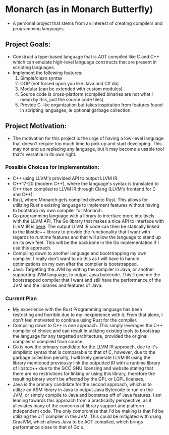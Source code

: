# Monarch (as in Monarch Butterfly)
  - A personal project that stems from an interest of creating compilers and programming languages.
## Project Goals:
  - Construct a type-based language that is AOT compiled like C and C++ which can emulate high-level language constructs that are present in scripting languages. 
  - Implement the following features:
      1. Simple/clean syntax
      2. OOP (not forced upon you like Java and C# do)
      3. Modular (can be extended with custom modules)
      4. Source code is cross-platform (compiled binaries are not what I mean by this, just the source code files)
      5. Provide C-like organization but takes inspiration from features found in scripting languages, ie optional garbage collection.
## Project Motivation:
  - The motivation for this project is the urge of having a low-level language that doesn't require too much time to pick up and start developing. This may not end up replacing any language, but it may become a usable tool that's versatile in its own right.

### Possible Choices for Implementation:
  - C++ using LLVM's provided API to output LLVM IR.
  - C++17-20 (modern C++), where the language's syntax is translated to C++ then compiled to LLVM IR through Clang (LLVM's frontend for C and C++).
  - Rust, where Monarch gets compiled downto Rust. This allows for utilizing Rust's existing language to implement features without having to bootstrap my own compiler for Monarch.
  - Go programming language with a library to interface more intuitively with the LLVM API. The Go library that makes a nice API to interface with LLVM IR is [here](https://github.com/llir/llvm). The output LLVM IR code can then be statically linked to the libstdc++ library to provide the functionality that I want with regards to runtime features and that will allow the language to stand up on its own feet. This will be the backbone in the Go implementation if I use this approach.
  - Compiling down to another language and bootstrapping my own compiler. I really don't want to do this as I will have to handle optimizations on my own after the compiler is bootstrapped.
  - Java. Targetting the JVM by writing the compiler in Java, or another supporting JVM language, to output Java bytecode. This'll give me the bootstrapped compiler that I want and still have the performance of the JVM and the libraries and features of Java.

### Current Plan
  - My experience with the Rust Programming language has been restricting and horrible due to my inexperience with it. From that alone, I don't feel motivated to continue using Rust for the compiler. 
  - Compiling down to C++ is one approach. This simply leverages the C++ compiler of choice and can result in utilizing existing tools to bootstrap the language for any targetted architecture, provided the original compiler is compiled from source.
  - Go is now the primary candidate for the LLVM IR approach, due to it's simplistic syntax that is comparable to that of C, however, due to the garbage collection penalty, I will likely generate LLVM IR using the library mentioned previously link the outputted IR with a runtime library of libstdc++ due to the GCC GNU licensing and website stating that there are no restrictions for linking or using this library, therefore the resulting binary won't be affected by the GPL or LGPL licenses.
  - Java is the primary candidate for the second approach, which is to utilize an ASM library in Java to output Java Bytecode to run on the JVM, or simply compile to Java and bootstrap off of Java features. I am leaning towards this approach from a practicality perspective, as it alleviates many of the concerns of library support and platform independent code. The only compromise that I'd be making is that I'd be utilizing the JIT compiler in the JVM. This could be mitigated with using GraalVM, which allows Java to be AOT compiled, which brings performance close to that of Go's.
